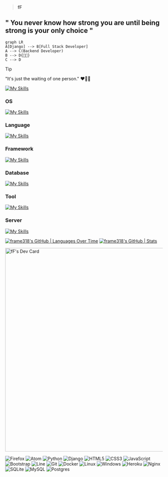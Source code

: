 > **fF**
## " You never know how strong you are until being strong is your only choice "

```mermaid
graph LR
A[Django] --> B[Full Stack Developer]
A --> C(Backend Developer)
B --> D{🌱🦉}
C --> D
```
> [!TIP]
> "It's just the waiting of one person." ❤🌱🦉


[![My Skills](https://skillicons.dev/icons?i=devto)](https://skillicons.dev)
### OS
[![My Skills](https://skillicons.dev/icons?i=linux,ubuntu,windows,raspberrypi)](https://skillicons.dev)
### Language
[![My Skills](https://skillicons.dev/icons?i=py,ts,js,html,css)](https://skillicons.dev)
### Framework
[![My Skills](https://skillicons.dev/icons?i=django,nuxtjs,vue,tailwind,bootstrap,vuetify,alpinejs,flask,htmx,jquery)](https://skillicons.dev)
### Database
[![My Skills](https://skillicons.dev/icons?i=postgres,mysql,sqlite)](https://skillicons.dev)
### Tool
[![My Skills](https://skillicons.dev/icons?i=docker,git,github,gitlab,vscode,pinia,postman,rocket,sentry,cloudflare,nginx,grafana,redis,graphql,powershell,firebase,supabase,stackoverflow)](https://skillicons.dev)
### Server
[![My Skills](https://skillicons.dev/icons?i=azure,aws,heroku)](https://skillicons.dev)

[![frame318's GitHub | Languages Over Time](https://stats.quine.sh/frame318/languages-over-time?theme=dark)](https://quine.sh?utm_source=widgets&utm_campaign=fF-318)
[![frame318's GitHub | Stats](https://stats.quira.sh/frame318/github?theme=dark)](https://quira.sh?utm_source=widgets&utm_campaign=fF-318)

<a href="https://app.daily.dev/framef318"><img src="https://api.daily.dev/devcards/v2/dmSGL6sKz6O4RK8SN9ec4.png?type=wide&r=o1g" width="652" alt="fF's Dev Card"/></a>

![Firefox](https://img.shields.io/badge/Firefox-FF7139?style=for-the-badge&logo=Firefox-Browser&logoColor=white)
![Atom](https://img.shields.io/badge/Atom-%2366595C.svg?style=for-the-badge&logo=atom&logoColor=white)
![Python](https://img.shields.io/badge/python-3670A0?style=for-the-badge&logo=python&logoColor=ffdd54)
![Django](https://img.shields.io/badge/django-%23092E20.svg?style=for-the-badge&logo=django&logoColor=white)
![HTML5](https://img.shields.io/badge/html5-%23E34F26.svg?style=for-the-badge&logo=html5&logoColor=white)
![CSS3](https://img.shields.io/badge/css3-%231572B6.svg?style=for-the-badge&logo=css3&logoColor=white)
![JavaScript](https://img.shields.io/badge/javascript-%23323330.svg?style=for-the-badge&logo=javascript&logoColor=%23F7DF1E)
![Bootstrap](https://img.shields.io/badge/bootstrap-%23563D7C.svg?style=for-the-badge&logo=bootstrap&logoColor=white)
![Line](https://img.shields.io/badge/Line-DEV-00C300?style=for-the-badge&logo=line&logoColor=white)
![Git](https://img.shields.io/badge/git-%23F05033.svg?style=for-the-badge&logo=git&logoColor=white)
![Docker](https://img.shields.io/badge/docker-%230db7ed.svg?style=for-the-badge&logo=docker&logoColor=white)
![Linux](https://img.shields.io/badge/Linux-FCC624?style=for-the-badge&logo=linux&logoColor=black)
![Windows](https://img.shields.io/badge/Windows-0078D6?style=for-the-badge&logo=windows&logoColor=white)
![Heroku](https://img.shields.io/badge/heroku-%23430098.svg?style=for-the-badge&logo=heroku&logoColor=white)
![Nginx](https://img.shields.io/badge/nginx-%23009639.svg?style=for-the-badge&logo=nginx&logoColor=white)
![SQLite](https://img.shields.io/badge/sqlite-%2307405e.svg?style=for-the-badge&logo=sqlite&logoColor=white)
![MySQL](https://img.shields.io/badge/mysql-%2300f.svg?style=for-the-badge&logo=mysql&logoColor=white)
![Postgres](https://img.shields.io/badge/postgres-%23316192.svg?style=for-the-badge&logo=postgresql&logoColor=white)
